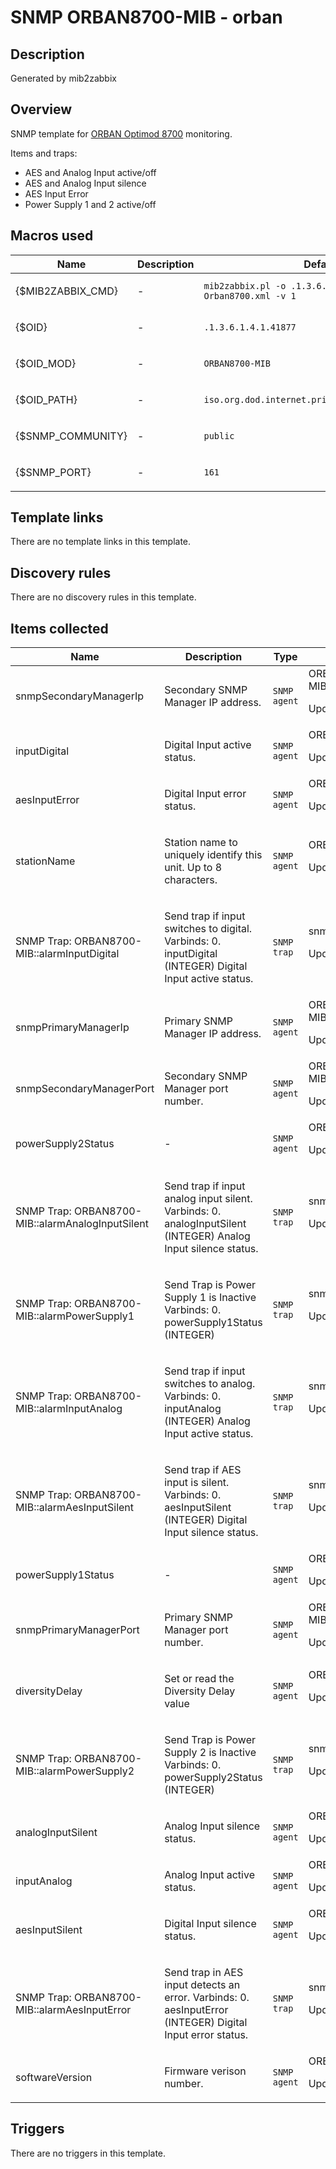 # SNMP ORBAN8700-MIB - orban

## Description

Generated by mib2zabbix

## Overview

SNMP template for [ORBAN Optimod 8700](https://www.orban.com/optimodfm-8700i) monitoring.


Items and traps:


* AES and Analog Input active/off
* AES and Analog Input silence
* AES Input Error
* Power Supply 1 and 2 active/off


## Macros used

|Name|Description|Default|Type|
|----|-----------|-------|----|
|{$MIB2ZABBIX_CMD}|<p>-</p>|`mib2zabbix.pl -o .1.3.6.1.4.1.41877 -f Orban8700.xml -v 1`|Text macro|
|{$OID}|<p>-</p>|`.1.3.6.1.4.1.41877`|Text macro|
|{$OID_MOD}|<p>-</p>|`ORBAN8700-MIB`|Text macro|
|{$OID_PATH}|<p>-</p>|`iso.org.dod.internet.private.enterprises.orban`|Text macro|
|{$SNMP_COMMUNITY}|<p>-</p>|`public`|Text macro|
|{$SNMP_PORT}|<p>-</p>|`161`|Text macro|
## Template links

There are no template links in this template.

## Discovery rules

There are no discovery rules in this template.

## Items collected

|Name|Description|Type|Key and additional info|
|----|-----------|----|----|
|snmpSecondaryManagerIp|<p>Secondary SNMP Manager IP address.</p>|`SNMP agent`|ORBAN8700-MIB.snmpSecondaryManagerIp<p>Update: 60</p>|
|inputDigital|<p>Digital Input active status.</p>|`SNMP agent`|ORBAN8700-MIB.inputDigital<p>Update: 60</p>|
|aesInputError|<p>Digital Input error status.</p>|`SNMP agent`|ORBAN8700-MIB.aesInputError<p>Update: 60</p>|
|stationName|<p>Station name to uniquely identify this unit. Up to 8 characters.</p>|`SNMP agent`|ORBAN8700-MIB.stationName<p>Update: 60</p>|
|SNMP Trap: ORBAN8700-MIB::alarmInputDigital|<p>Send trap if input switches to digital. Varbinds: 0. inputDigital (INTEGER) Digital Input active status. </p>|`SNMP trap`|snmptrap["\s\.1\.3\.6\.1\.4\.1\.41877\.5\.4\.5\s"]<p>Update: 0</p>|
|snmpPrimaryManagerIp|<p>Primary SNMP Manager IP address.</p>|`SNMP agent`|ORBAN8700-MIB.snmpPrimaryManagerIp<p>Update: 60</p>|
|snmpSecondaryManagerPort|<p>Secondary SNMP Manager port number.</p>|`SNMP agent`|ORBAN8700-MIB.snmpSecondaryManagerPort<p>Update: 60</p>|
|powerSupply2Status|<p>-</p>|`SNMP agent`|ORBAN8700-MIB.powerSupply2Status<p>Update: 60</p>|
|SNMP Trap: ORBAN8700-MIB::alarmAnalogInputSilent|<p>Send trap if input analog input silent. Varbinds: 0. analogInputSilent (INTEGER) Analog Input silence status. </p>|`SNMP trap`|snmptrap["\s\.1\.3\.6\.1\.4\.1\.41877\.5\.4\.4\s"]<p>Update: 0</p>|
|SNMP Trap: ORBAN8700-MIB::alarmPowerSupply1|<p>Send Trap is Power Supply 1 is Inactive Varbinds: 0. powerSupply1Status (INTEGER) </p>|`SNMP trap`|snmptrap["\s\.1\.3\.6\.1\.4\.1\.41877\.5\.4\.6\s"]<p>Update: 0</p>|
|SNMP Trap: ORBAN8700-MIB::alarmInputAnalog|<p>Send trap if input switches to analog. Varbinds: 0. inputAnalog (INTEGER) Analog Input active status. </p>|`SNMP trap`|snmptrap["\s\.1\.3\.6\.1\.4\.1\.41877\.5\.4\.1\s"]<p>Update: 0</p>|
|SNMP Trap: ORBAN8700-MIB::alarmAesInputSilent|<p>Send trap if AES input is silent. Varbinds: 0. aesInputSilent (INTEGER) Digital Input silence status. </p>|`SNMP trap`|snmptrap["\s\.1\.3\.6\.1\.4\.1\.41877\.5\.4\.2\s"]<p>Update: 0</p>|
|powerSupply1Status|<p>-</p>|`SNMP agent`|ORBAN8700-MIB.powerSupply1Status<p>Update: 60</p>|
|snmpPrimaryManagerPort|<p>Primary SNMP Manager port number.</p>|`SNMP agent`|ORBAN8700-MIB.snmpPrimaryManagerPort<p>Update: 60</p>|
|diversityDelay|<p>Set or read the Diversity Delay value</p>|`SNMP agent`|ORBAN8700-MIB.diversityDelay<p>Update: 60</p>|
|SNMP Trap: ORBAN8700-MIB::alarmPowerSupply2|<p>Send Trap is Power Supply 2 is Inactive Varbinds: 0. powerSupply2Status (INTEGER) </p>|`SNMP trap`|snmptrap["\s\.1\.3\.6\.1\.4\.1\.41877\.5\.4\.7\s"]<p>Update: 0</p>|
|analogInputSilent|<p>Analog Input silence status.</p>|`SNMP agent`|ORBAN8700-MIB.analogInputSilent<p>Update: 60</p>|
|inputAnalog|<p>Analog Input active status.</p>|`SNMP agent`|ORBAN8700-MIB.inputAnalog<p>Update: 60</p>|
|aesInputSilent|<p>Digital Input silence status.</p>|`SNMP agent`|ORBAN8700-MIB.aesInputSilent<p>Update: 60</p>|
|SNMP Trap: ORBAN8700-MIB::alarmAesInputError|<p>Send trap in AES input detects an error. Varbinds: 0. aesInputError (INTEGER) Digital Input error status. </p>|`SNMP trap`|snmptrap["\s\.1\.3\.6\.1\.4\.1\.41877\.5\.4\.3\s"]<p>Update: 0</p>|
|softwareVersion|<p>Firmware verison number.</p>|`SNMP agent`|ORBAN8700-MIB.softwareVersion<p>Update: 60</p>|
## Triggers

There are no triggers in this template.


